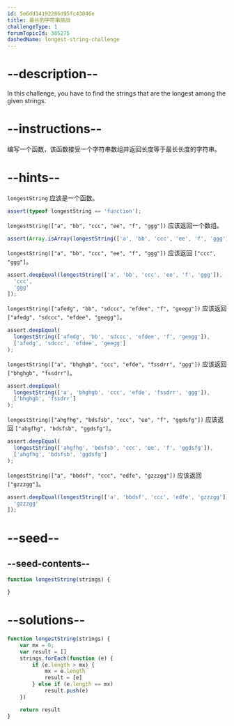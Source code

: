 ```yaml
---
id: 5e6dd14192286d95fc43046e
title: 最长的字符串挑战
challengeType: 1
forumTopicId: 385275
dashedName: longest-string-challenge
---
```


# --description--

In this challenge, you have to find the strings that are the longest among the given strings.

# --instructions--

编写一个函数，该函数接受一个字符串数组并返回长度等于最长长度的字符串。

# --hints--

`longestString` 应该是一个函数。

```js
assert(typeof longestString == 'function');
```

`longestString(["a", "bb", "ccc", "ee", "f", "ggg"])` 应该返回一个数组。

```js
assert(Array.isArray(longestString(['a', 'bb', 'ccc', 'ee', 'f', 'ggg'])));
```

`longestString(["a", "bb", "ccc", "ee", "f", "ggg"])` 应该返回 `["ccc", "ggg"]`。

```js
assert.deepEqual(longestString(['a', 'bb', 'ccc', 'ee', 'f', 'ggg']), [
  'ccc',
  'ggg'
]);
```

`longestString(["afedg", "bb", "sdccc", "efdee", "f", "geegg"])` 应该返回 `["afedg", "sdccc", "efdee", "geegg"]`。

```js
assert.deepEqual(
  longestString(['afedg', 'bb', 'sdccc', 'efdee', 'f', 'geegg']),
  ['afedg', 'sdccc', 'efdee', 'geegg']
);
```

`longestString(["a", "bhghgb", "ccc", "efde", "fssdrr", "ggg"])` 应该返回 `["bhghgb", "fssdrr"]`。

```js
assert.deepEqual(
  longestString(['a', 'bhghgb', 'ccc', 'efde', 'fssdrr', 'ggg']),
  ['bhghgb', 'fssdrr']
);
```

`longestString(["ahgfhg", "bdsfsb", "ccc", "ee", "f", "ggdsfg"])` 应该返回 `["ahgfhg", "bdsfsb", "ggdsfg"]`。

```js
assert.deepEqual(
  longestString(['ahgfhg', 'bdsfsb', 'ccc', 'ee', 'f', 'ggdsfg']),
  ['ahgfhg', 'bdsfsb', 'ggdsfg']
);
```

`longestString(["a", "bbdsf", "ccc", "edfe", "gzzzgg"])` 应该返回 `["gzzzgg"]`。

```js
assert.deepEqual(longestString(['a', 'bbdsf', 'ccc', 'edfe', 'gzzzgg']), [
  'gzzzgg'
]);
```

# --seed--

## --seed-contents--

```js
function longestString(strings) {

}
```

# --solutions--

```js
function longestString(strings) {
    var mx = 0;
    var result = []
    strings.forEach(function (e) {
        if (e.length > mx) {
            mx = e.length
            result = [e]
        } else if (e.length == mx)
            result.push(e)
    })

    return result
}
```
